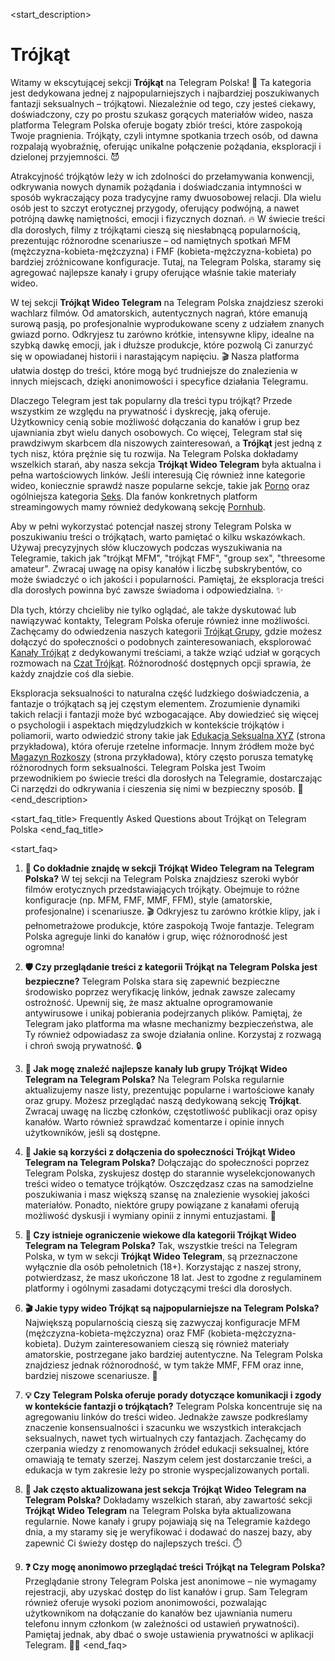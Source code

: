 <start_description>
# Trójkąt

Witamy w ekscytującej sekcji **Trójkąt** na Telegram Polska! 🔞 Ta kategoria jest dedykowana jednej z najpopularniejszych i najbardziej poszukiwanych fantazji seksualnych – trójkątowi. Niezależnie od tego, czy jesteś ciekawy, doświadczony, czy po prostu szukasz gorących materiałów wideo, nasza platforma Telegram Polska oferuje bogaty zbiór treści, które zaspokoją Twoje pragnienia. Trójkąty, czyli intymne spotkania trzech osób, od dawna rozpalają wyobraźnię, oferując unikalne połączenie pożądania, eksploracji i dzielonej przyjemności. 😈

Atrakcyjność trójkątów leży w ich zdolności do przełamywania konwencji, odkrywania nowych dynamik pożądania i doświadczania intymności w sposób wykraczający poza tradycyjne ramy dwuosobowej relacji. Dla wielu osób jest to szczyt erotycznej przygody, oferujący podwójną, a nawet potrójną dawkę namiętności, emocji i fizycznych doznań. 🔥 W świecie treści dla dorosłych, filmy z trójkątami cieszą się niesłabnącą popularnością, prezentując różnorodne scenariusze – od namiętnych spotkań MFM (mężczyzna-kobieta-mężczyzna) i FMF (kobieta-mężczyzna-kobieta) po bardziej zróżnicowane konfiguracje. Tutaj, na Telegram Polska, staramy się agregować najlepsze kanały i grupy oferujące właśnie takie materiały wideo.

W tej sekcji **Trójkąt Wideo Telegram** na Telegram Polska znajdziesz szeroki wachlarz filmów. Od amatorskich, autentycznych nagrań, które emanują surową pasją, po profesjonalnie wyprodukowane sceny z udziałem znanych gwiazd porno. Odkryjesz tu zarówno krótkie, intensywne klipy, idealne na szybką dawkę emocji, jak i dłuższe produkcje, które pozwolą Ci zanurzyć się w opowiadanej historii i narastającym napięciu. 🎬 Nasza platforma ułatwia dostęp do treści, które mogą być trudniejsze do znalezienia w innych miejscach, dzięki anonimowości i specyfice działania Telegramu.

Dlaczego Telegram jest tak popularny dla treści typu trójkąt? Przede wszystkim ze względu na prywatność i dyskrecję, jaką oferuje. Użytkownicy cenią sobie możliwość dołączania do kanałów i grup bez ujawniania zbyt wielu danych osobowych. Co więcej, Telegram stał się prawdziwym skarbcem dla niszowych zainteresowań, a **Trójkąt** jest jedną z tych nisz, która prężnie się tu rozwija. Na Telegram Polska dokładamy wszelkich starań, aby nasza sekcja **Trójkąt Wideo Telegram** była aktualna i pełna wartościowych linków. Jeśli interesują Cię również inne kategorie wideo, koniecznie sprawdź nasze popularne sekcje, takie jak [Porno](/wideo/porno/) oraz ogólniejsza kategoria [Seks](/wideo/seks/). Dla fanów konkretnych platform streamingowych mamy również dedykowaną sekcję [Pornhub](/wideo/pornhub/).

Aby w pełni wykorzystać potencjał naszej strony Telegram Polska w poszukiwaniu treści o trójkątach, warto pamiętać o kilku wskazówkach. Używaj precyzyjnych słów kluczowych podczas wyszukiwania na Telegramie, takich jak "trójkąt MFM", "trójkąt FMF", "group sex", "threesome amateur". Zwracaj uwagę na opisy kanałów i liczbę subskrybentów, co może świadczyć o ich jakości i popularności. Pamiętaj, że eksploracja treści dla dorosłych powinna być zawsze świadoma i odpowiedzialna. ✨

Dla tych, którzy chcieliby nie tylko oglądać, ale także dyskutować lub nawiązywać kontakty, Telegram Polska oferuje również inne możliwości. Zachęcamy do odwiedzenia naszych kategorii [Trójkąt Grupy](/grupy/trojkat/), gdzie możesz dołączyć do społeczności o podobnych zainteresowaniach, eksplorować [Kanały Trójkąt](/kanaly/trojkat/) z dedykowanymi treściami, a także wziąć udział w gorących rozmowach na [Czat Trójkąt](/czat/trojkat/). Różnorodność dostępnych opcji sprawia, że każdy znajdzie coś dla siebie.

Eksploracja seksualności to naturalna część ludzkiego doświadczenia, a fantazje o trójkątach są jej częstym elementem. Zrozumienie dynamiki takich relacji i fantazji może być wzbogacające. Aby dowiedzieć się więcej o psychologii i aspektach międzyludzkich w kontekście trójkątów i poliamorii, warto odwiedzić strony takie jak [Edukacja Seksualna XYZ](https://edukacjaseksualnaxyz.pl/trojkaty-faq) (strona przykładowa), która oferuje rzetelne informacje. Innym źródłem może być [Magazyn Rozkoszy](https://magazynrozkoszy.com/artykuly/eksploracja-trojkatow) (strona przykładowa), który często porusza tematykę różnorodnych form seksualności. Telegram Polska jest Twoim przewodnikiem po świecie treści dla dorosłych na Telegramie, dostarczając Ci narzędzi do odkrywania i cieszenia się nimi w bezpieczny sposób. 🚀
<end_description>

<start_faq_title>
Frequently Asked Questions about Trójkąt on Telegram Polska
<end_faq_title>

<start_faq>
1. **🤔 Co dokładnie znajdę w sekcji Trójkąt Wideo Telegram na Telegram Polska?**
W tej sekcji na Telegram Polska znajdziesz szeroki wybór filmów erotycznych przedstawiających trójkąty. Obejmuje to różne konfiguracje (np. MFM, FMF, MMF, FFM), style (amatorskie, profesjonalne) i scenariusze. 🎬 Odkryjesz tu zarówno krótkie klipy, jak i pełnometrażowe produkcje, które zaspokoją Twoje fantazje. Telegram Polska agreguje linki do kanałów i grup, więc różnorodność jest ogromna!

2. **🛡️ Czy przeglądanie treści z kategorii Trójkąt na Telegram Polska jest bezpieczne?**
Telegram Polska stara się zapewnić bezpieczne środowisko poprzez weryfikację linków, jednak zawsze zalecamy ostrożność. Upewnij się, że masz aktualne oprogramowanie antywirusowe i unikaj pobierania podejrzanych plików. Pamiętaj, że Telegram jako platforma ma własne mechanizmy bezpieczeństwa, ale Ty również odpowiadasz za swoje działania online. Korzystaj z rozwagą i chroń swoją prywatność. 🔒

3. **🚀 Jak mogę znaleźć najlepsze kanały lub grupy Trójkąt Wideo Telegram na Telegram Polska?**
Na Telegram Polska regularnie aktualizujemy nasze listy, prezentując popularne i wartościowe kanały oraz grupy. Możesz przeglądać naszą dedykowaną sekcję **Trójkąt**. Zwracaj uwagę na liczbę członków, częstotliwość publikacji oraz opisy kanałów. Warto również sprawdzać komentarze i opinie innych użytkowników, jeśli są dostępne.

4. **🌟 Jakie są korzyści z dołączenia do społeczności Trójkąt Wideo Telegram na Telegram Polska?**
Dołączając do społeczności poprzez Telegram Polska, zyskujesz dostęp do starannie wyselekcjonowanych treści wideo o tematyce trójkątów. Oszczędzasz czas na samodzielne poszukiwania i masz większą szansę na znalezienie wysokiej jakości materiałów. Ponadto, niektóre grupy powiązane z kanałami oferują możliwość dyskusji i wymiany opinii z innymi entuzjastami. 🎉

5. **🔞 Czy istnieje ograniczenie wiekowe dla kategorii Trójkąt Wideo Telegram na Telegram Polska?**
Tak, wszystkie treści na Telegram Polska, w tym w sekcji **Trójkąt Wideo Telegram**, są przeznaczone wyłącznie dla osób pełnoletnich (18+). Korzystając z naszej strony, potwierdzasz, że masz ukończone 18 lat. Jest to zgodne z regulaminem platformy i ogólnymi zasadami dotyczącymi treści dla dorosłych.

6. **🎬 Jakie typy wideo Trójkąt są najpopularniejsze na Telegram Polska?**
Największą popularnością cieszą się zazwyczaj konfiguracje MFM (mężczyzna-kobieta-mężczyzna) oraz FMF (kobieta-mężczyzna-kobieta). Dużym zainteresowaniem cieszą się również materiały amatorskie, postrzegane jako bardziej autentyczne. Na Telegram Polska znajdziesz jednak różnorodność, w tym także MMF, FFM oraz inne, bardziej niszowe scenariusze. 💖

7. **💡 Czy Telegram Polska oferuje porady dotyczące komunikacji i zgody w kontekście fantazji o trójkątach?**
Telegram Polska koncentruje się na agregowaniu linków do treści wideo. Jednakże zawsze podkreślamy znaczenie konsensualności i szacunku we wszystkich interakcjach seksualnych, nawet tych wirtualnych czy fantazjach. Zachęcamy do czerpania wiedzy z renomowanych źródeł edukacji seksualnej, które omawiają te tematy szerzej. Naszym celem jest dostarczanie treści, a edukacja w tym zakresie leży po stronie wyspecjalizowanych portali.

8. **🔄 Jak często aktualizowana jest sekcja Trójkąt Wideo Telegram na Telegram Polska?**
Dokładamy wszelkich starań, aby zawartość sekcji **Trójkąt Wideo Telegram** na Telegram Polska była aktualizowana regularnie. Nowe kanały i grupy pojawiają się na Telegramie każdego dnia, a my staramy się je weryfikować i dodawać do naszej bazy, aby zapewnić Ci świeży dostęp do najlepszych treści. ⏱️

9. **❓ Czy mogę anonimowo przeglądać treści Trójkąt na Telegram Polska?**
Przeglądanie strony Telegram Polska jest anonimowe – nie wymagamy rejestracji, aby uzyskać dostęp do list kanałów i grup. Sam Telegram również oferuje wysoki poziom anonimowości, pozwalając użytkownikom na dołączanie do kanałów bez ujawniania numeru telefonu innym członkom (w zależności od ustawień prywatności). Pamiętaj jednak, aby dbać o swoje ustawienia prywatności w aplikacji Telegram. 🕵️‍♂️
<end_faq>